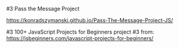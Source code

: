 #3 Pass the Message Project


https://konradszymanski.github.io/Pass-The-Message-Project-JS/

#3 100+ JavaScript Projects for Beginners
project #3 from:
https://jsbeginners.com/javascript-projects-for-beginners/
